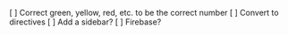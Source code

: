 [ ] Correct green, yellow, red, etc. to be the correct number
[ ] Convert to directives
[ ] Add a sidebar?
[ ] Firebase?